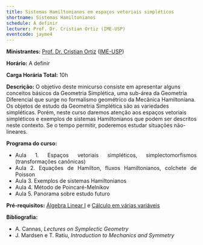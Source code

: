 ```yaml
---
title: Sistemas Hamiltonianos em espaços vetoriais simpléticos
shortname: Sistemas Hamiltonianos
schedule: A definir
lecturer: Prof. Dr. Cristian Ortiz (IME-USP)
eventcode: jayme4
---
```


**Ministrantes:** [Prof. Dr. Cristian Ortiz](https://sites.google.com/view/cristian-ortiz) ([IME-USP](https://www.ime.usp.br/))

**Horário:** A definir

**Carga Horária Total:** 10h

**Descrição:** O objetivo deste minicurso consiste em apresentar alguns conceitos básicos da Geometria Simplética, uma sub-área da Geometria Diferencial que surge no formalismo geométrico da Mecânica Hamiltoniana. Os objetos de estudo da Geometria Simplética são as variedades simpléticas. Porém, neste curso daremos atenção aos espaços vetoriais simpléticos e exemplos de sistemas Hamiltonianos que podem ser descritos neste contexto. Se o tempo permitir, poderemos estudar situações não-lineares.

**Programa do curso:**

<div style="text-align: justify">
 <ul>
  <li>Aula 1. Espaços vetoriais simpléticos, simplectomorfismos (transformações canônicas)</li>
  <li>Aula 2. Equações de Hamilton, fluxos Hamiltonianos, colchete de Poisson </li>
  <li>Aula 3. Exemplos de sistemas Hamiltonianos </li>
  <li>Aula 4. Método de Poincaré-Melnikov </li>
  <li>Aula 5. Panorama sobre estudo futuro </li>
 </ul>
</div>

**Pré-requisitos:** [Álgebra Linear I]([https://uspdigital.usp.br/jupiterweb/obterDisciplina?nomdis=&sgldis=4302212](https://uspdigital.usp.br/jupiterweb/obterDisciplina?sgldis=MAT0122&verdis=2)) e [Cálculo em várias variáveis](https://uspdigital.usp.br/jupiterweb/obterDisciplina?nomdis=&sgldis=MAT0216)

**Bibliografia:**

<div style="text-align: justify">
 <ul>
  <li>  A. Cannas, <i>Lectures on Symplectic Geometry</i> </li>
    <li> J. Mardsen e T. Ratiu, <i> Introduction to Mechanics and Symmetry </i> </li>
 </ul>
</div>
